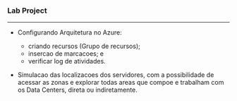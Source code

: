 ### Lab Project
---
 - Configurando Arquitetura no Azure:
   - criando recursos (Grupo de recursos);
   - insercao de marcacoes; e
   - verificar log de atividades.

 - Simulacao das localizacoes dos servidores, com a possibilidade de acessar as zonas e explorar todas areas que compoe e trabalham com os Data Centers, direta ou indiretamente.
